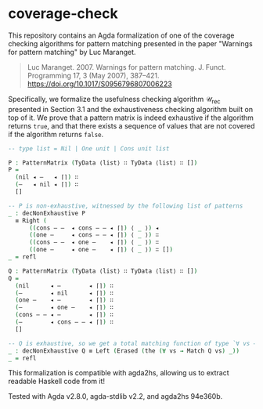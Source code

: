# coverage-check

This repository contains an Agda formalization of one of the coverage checking algorithms for pattern matching presented in the paper "Warnings for pattern matching" by Luc Maranget.

> Luc Maranget. 2007. Warnings for pattern matching. J. Funct. Programming 17, 3 (May 2007), 387–421. <https://doi.org/10.1017/S0956796807006223>

Specifically, we formalize the usefulness checking algorithm $\mathcal{U}_\text{rec}$ presented in Section 3.1 and the exhaustiveness checking algorithm built on top of it.
We prove that a pattern matrix is indeed exhaustive if the algorithm returns `true`, and that there exists a sequence of values that are not covered if the algorithm returns `false`.

```agda
-- type list = Nil | One unit | Cons unit list

P : PatternMatrix (TyData ⟨list⟩ ∷ TyData ⟨list⟩ ∷ [])
P =
  (nil ◂ —   ◂ ⌈⌉) ∷
  (—   ◂ nil ◂ ⌈⌉) ∷
  []

-- P is non-exhaustive, witnessed by the following list of patterns
_ : decNonExhaustive P
  ≡ Right (
      ((cons — —  ◂ cons — — ◂ ⌈⌉) ⟨ _ ⟩) ◂
      ((one —     ◂ cons — — ◂ ⌈⌉) ⟨ _ ⟩) ∷
      ((cons — —  ◂ one —    ◂ ⌈⌉) ⟨ _ ⟩) ∷
      ((one —     ◂ one —    ◂ ⌈⌉) ⟨ _ ⟩) ∷ [])
_ = refl

Q : PatternMatrix (TyData ⟨list⟩ ∷ TyData ⟨list⟩ ∷ [])
Q =
  (nil      ◂ —        ◂ ⌈⌉) ∷
  (—        ◂ nil      ◂ ⌈⌉) ∷
  (one —    ◂ —        ◂ ⌈⌉) ∷
  (—        ◂ one —    ◂ ⌈⌉) ∷
  (cons — — ◂ —        ◂ ⌈⌉) ∷
  (—        ◂ cons — — ◂ ⌈⌉) ∷
  []

-- Q is exhaustive, so we get a total matching function of type `∀ vs → Match Q vs`
_ : decNonExhaustive Q ≡ Left (Erased (the (∀ vs → Match Q vs) _))
_ = refl
```

This formalization is compatible with agda2hs, allowing us to extract readable Haskell code from it!

Tested with Agda v2.8.0, agda-stdlib v2.2, and agda2hs 94e360b.
